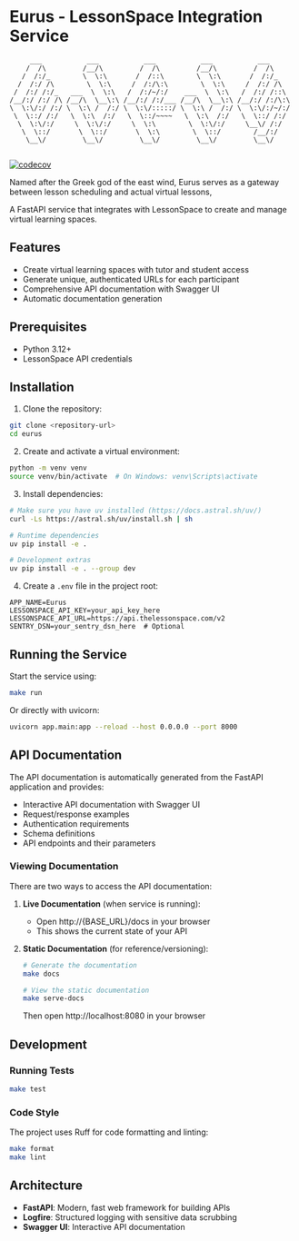 # Eurus - LessonSpace Integration Service
````
     ___           ___           ___           ___           ___     
    /  /\         /__/\         /  /\         /__/\         /  /\    
   /  /:/_        \  \:\       /  /::\        \  \:\       /  /:/_   
  /  /:/ /\        \  \:\     /  /:/\:\        \  \:\     /  /:/ /\  
 /  /:/ /:/_   ___  \  \:\   /  /:/~/:/    ___  \  \:\   /  /:/ /::\ 
/__/:/ /:/ /\ /__/\  \__\:\ /__/:/ /:/___ /__/\  \__\:\ /__/:/ /:/\:\
\  \:\/:/ /:/ \  \:\ /  /:/ \  \:\/:::::/ \  \:\ /  /:/ \  \:\/:/~/:/
 \  \::/ /:/   \  \:\  /:/   \  \::/~~~~   \  \:\  /:/   \  \::/ /:/ 
  \  \:\/:/     \  \:\/:/     \  \:\        \  \:\/:/     \__\/ /:/  
   \  \::/       \  \::/       \  \:\        \  \::/        /__/:/   
    \__\/         \__\/         \__\/         \__\/         \__\/    
 
````

[![codecov](https://codecov.io/gh/your-username/eurus/branch/main/graph/badge.svg)](https://codecov.io/gh/your-username/eurus)

Named after the Greek god of the east wind, Eurus serves as a gateway between lesson scheduling and actual virtual lessons,

A FastAPI service that integrates with LessonSpace to create and manage virtual learning spaces.

## Features

- Create virtual learning spaces with tutor and student access
- Generate unique, authenticated URLs for each participant
- Comprehensive API documentation with Swagger UI
- Automatic documentation generation

## Prerequisites

- Python 3.12+
- LessonSpace API credentials

## Installation

1. Clone the repository:
```bash
git clone <repository-url>
cd eurus
```

2. Create and activate a virtual environment:
```bash
python -m venv venv
source venv/bin/activate  # On Windows: venv\Scripts\activate
```

3. Install dependencies:
```bash
# Make sure you have uv installed (https://docs.astral.sh/uv/)
curl -Ls https://astral.sh/uv/install.sh | sh

# Runtime dependencies
uv pip install -e .

# Development extras
uv pip install -e . --group dev
```

4. Create a `.env` file in the project root:
```env
APP_NAME=Eurus
LESSONSPACE_API_KEY=your_api_key_here
LESSONSPACE_API_URL=https://api.thelessonspace.com/v2
SENTRY_DSN=your_sentry_dsn_here  # Optional
```

## Running the Service

Start the service using:
```bash
make run
```

Or directly with uvicorn:
```bash
uvicorn app.main:app --reload --host 0.0.0.0 --port 8000
```

## API Documentation

The API documentation is automatically generated from the FastAPI application and provides:

- Interactive API documentation with Swagger UI
- Request/response examples
- Authentication requirements
- Schema definitions
- API endpoints and their parameters

### Viewing Documentation

There are two ways to access the API documentation:

1. **Live Documentation** (when service is running):
   - Open http://{BASE_URL}/docs in your browser
   - This shows the current state of your API

2. **Static Documentation** (for reference/versioning):
   ```bash
   # Generate the documentation
   make docs
   
   # View the static documentation
   make serve-docs
   ```
   Then open http://localhost:8080 in your browser



## Development

### Running Tests

```bash
make test
```

### Code Style

The project uses Ruff for code formatting and linting:
```bash
make format
make lint
```

## Architecture

- **FastAPI**: Modern, fast web framework for building APIs
- **Logfire**: Structured logging with sensitive data scrubbing
- **Swagger UI**: Interactive API documentation
